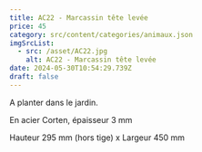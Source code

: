 ```yaml
---
title: AC22 - Marcassin tête levée
price: 45
category: src/content/categories/animaux.json
imgSrcList:
  - src: /asset/AC22.jpg
    alt: AC22 - Marcassin tête levée
date: 2024-05-30T10:54:29.739Z
draft: false
---
```


A planter dans le jardin. 

En acier Corten, épaisseur 3 mm

Hauteur 295 mm (hors tige) x Largeur 450 mm
